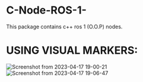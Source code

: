 # C-Node-ROS-1-
This package contains c++ ros 1 (O.O.P) nodes.

# USING VISUAL MARKERS:
![Screenshot from 2023-04-17 19-00-21](https://user-images.githubusercontent.com/97457075/232610230-e51721d6-810e-438e-b03c-dc5597530ef0.png)
![Screenshot from 2023-04-17 19-06-47](https://user-images.githubusercontent.com/97457075/232610246-2a8a2eb5-84e2-4841-912a-f6d3ccec483c.png)
